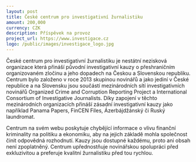 ```yaml
---
layout: post
title: České centrum pro investigativní žurnalistiku
amount: 200,000
currency: CZK
description: Příspěvek na provoz
project_url: https://www.investigace.cz
logo: /public/images/investigace_logo.jpg
---
```


České centrum pro investigativní žurnalistiku je nestátní nezisková organizace která přináší původní investigativní kauzy o přeshraničním organizovaném zločinu a jeho dopadech na Českou a Slovenskou republiku. Centrum bylo založeno v roce 2013 skupinou novinářů a jako jediní v České republice a na Slovensku jsou součástí mezinárodních sítí investigativních novinářů Organized Crime and Corruption Reporting Project a International Consortium of Investigative Journalists. Díky zapojení v těchto mezinárodních organizacích přináší zásadní investigativní kauzy jako například Panama Papers, FinCEN Files, Ázerbájdžánský či Ruský laundromat.

Centrum na svém webu poskytuje chybějící informace o vlivu finanční kriminality na politiku a ekonomiku, aby na jejich základě mohla společnost činit odpovědná rozhodnutí. Kauzy jsou dostupné každému, proto ani obsah není zpoplatněný. Centrum upřednostňuje novinářskou spolupráci před exkluzivitou a preferuje kvalitní žurnalistiku před tou rychlou.
